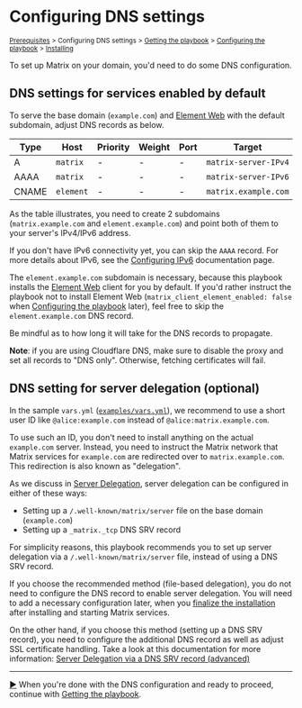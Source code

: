 <!--
SPDX-FileCopyrightText: 2018 - 2024 MDAD project contributors
SPDX-FileCopyrightText: 2018 - 2024 Slavi Pantaleev
SPDX-FileCopyrightText: 2019 Edgars Voroboks
SPDX-FileCopyrightText: 2020 - 2021 Aaron Raimist
SPDX-FileCopyrightText: 2020 Marcel Partap
SPDX-FileCopyrightText: 2020 Rónán Duddy
SPDX-FileCopyrightText: 2021 Yannick Goossens
SPDX-FileCopyrightText: 2022 Julian Foad
SPDX-FileCopyrightText: 2022 Nikita Chernyi
SPDX-FileCopyrightText: 2023 Johan Swetzén
SPDX-FileCopyrightText: 2023 Pierre 'McFly' Marty
SPDX-FileCopyrightText: 2024 - 2025 Suguru Hirahara

SPDX-License-Identifier: AGPL-3.0-or-later
-->

# Configuring DNS settings

<sup>[Prerequisites](prerequisites.md) > Configuring DNS settings > [Getting the playbook](getting-the-playbook.md) > [Configuring the playbook](configuring-playbook.md) > [Installing](installing.md)</sup>

To set up Matrix on your domain, you'd need to do some DNS configuration.

## DNS settings for services enabled by default

To serve the base domain (`example.com`) and [Element Web](configuring-playbook-client-element-web.md) with the default subdomain, adjust DNS records as below.

| Type  | Host      | Priority | Weight | Port | Target               |
| ----- | --------- | -------- | ------ | ---- | ---------------------|
| A     | `matrix`  | -        | -      | -    | `matrix-server-IPv4` |
| AAAA  | `matrix`  | -        | -      | -    | `matrix-server-IPv6` |
| CNAME | `element` | -        | -      | -    | `matrix.example.com` |

As the table illustrates, you need to create 2 subdomains (`matrix.example.com` and `element.example.com`) and point both of them to your server's IPv4/IPv6 address.

If you don't have IPv6 connectivity yet, you can skip the `AAAA` record. For more details about IPv6, see the [Configuring IPv6](./configuring-ipv6.md) documentation page.

The `element.example.com` subdomain is necessary, because this playbook installs the [Element Web](https://github.com/element-hq/element-web) client for you by default. If you'd rather instruct the playbook not to install Element Web (`matrix_client_element_enabled: false` when [Configuring the playbook](configuring-playbook.md) later), feel free to skip the `element.example.com` DNS record.

Be mindful as to how long it will take for the DNS records to propagate.

**Note**: if you are using Cloudflare DNS, make sure to disable the proxy and set all records to "DNS only". Otherwise, fetching certificates will fail.

## DNS setting for server delegation (optional)

In the sample `vars.yml` ([`examples/vars.yml`](../examples/vars.yml)), we recommend to use a short user ID like `@alice:example.com` instead of `@alice:matrix.example.com`.

To use such an ID, you don't need to install anything on the actual `example.com` server. Instead, you need to instruct the Matrix network that Matrix services for `example.com` are redirected over to `matrix.example.com`. This redirection is also known as "delegation".

As we discuss in [Server Delegation](howto-server-delegation.md), server delegation can be configured in either of these ways:

- Setting up a `/.well-known/matrix/server` file on the base domain (`example.com`)
- Setting up a `_matrix._tcp` DNS SRV record

For simplicity reasons, this playbook recommends you to set up server delegation via a `/.well-known/matrix/server` file, instead of using a DNS SRV record.

If you choose the recommended method (file-based delegation), you do not need to configure the DNS record to enable server delegation. You will need to add a necessary configuration later, when you [finalize the installation](installing.md#finalize-the-installation) after installing and starting Matrix services.

On the other hand, if you choose this method (setting up a DNS SRV record), you need to configure the additional DNS record as well as adjust SSL certificate handling. Take a look at this documentation for more information: [Server Delegation via a DNS SRV record (advanced)](howto-server-delegation.md#server-delegation-via-a-dns-srv-record-advanced)

---------------------------------------------

[▶️](getting-the-playbook.md) When you're done with the DNS configuration and ready to proceed, continue with [Getting the playbook](getting-the-playbook.md).
